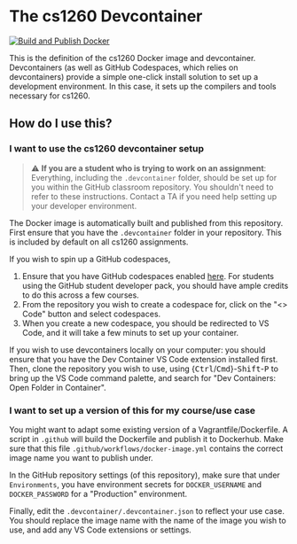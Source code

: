 # The cs1260 Devcontainer

[![Build and Publish Docker](https://github.com/BrownCS1260/devcontainer/actions/workflows/docker-image.yml/badge.svg)](https://github.com/BrownCS1260/devcontainer/actions/workflows/docker-image.yml)

This is the definition of the cs1260 Docker image and devcontainer. Devcontainers (as well as GitHub Codespaces, which relies on devcontainers) provide a simple one-click install solution to set up a development environment. In this case, it sets up the compilers and tools necessary for cs1260. 

## How do I use this? 

### I want to use the cs1260 devcontainer setup

> :warning: **If you are a student who is trying to work on an assignment**: Everything, including the `.devcontainer` folder, should be set up for you within the GitHub classroom repository. You shouldn't need to refer to these instructions. Contact a TA if you need help setting up your developer environment. 

The Docker image is automatically built and published from this repository. First ensure that you have the `.devcontainer` folder in your repository. This is included by default on all cs1260 assignments. 

If you wish to spin up a GitHub codespaces, 
1. Ensure that you have GitHub codespaces enabled [here](https://github.com/features/codespaces). For students using the GitHub student developer pack, you should have ample credits to do this across a few courses. 
2. From the repository you wish to create a codespace for, click on the "<> Code" button and select codespaces. 
3. When you create a new codespace, you should be redirected to VS Code, and it will take a few minuts to set up your container. 

If you wish to use devcontainers locally on your computer: you should ensure that you have the Dev Container VS Code extension installed first. Then, clone the repository you wish to use, using {<kbd>Ctrl</kbd>/<kbd>Cmd</kbd>}-<kbd>Shift</kbd>-<kbd>P</kbd> to bring up the VS Code command palette, and search for "Dev Containers: Open Folder in Container". 

### I want to set up a version of this for my course/use case

You might want to adapt some existing version of a Vagrantfile/Dockerfile. A script in `.github` will build the Dockerfile and publish it to Dockerhub. Make sure that this file `.github/workflows/docker-image.yml` contains the correct image name you want to publish under. 

In the GitHub repository settings (of this repository), make sure that under `Environments`, you have environment secrets for `DOCKER_USERNAME` and `DOCKER_PASSWORD` for a "Production" environment. 

Finally, edit the `.devcontainer/.devcontainer.json` to reflect your use case. You should replace the image name with the name of the image you wish to use, and add any VS Code extensions or settings. 
